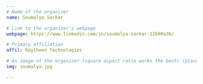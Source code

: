 ```yaml
---
# Name of the organizer
name: Soumalya Sarkar

# Link to the organizer's webpage
webpage: https://www.linkedin.com/in/soumalya-sarkar-12b90a3b/

# Primary affiliation
affil: Raytheon Technologies

# An image of the organizer (square aspect ratio works the best) (place in the `assets/img/organizers` directory)
img: soumalya.jpg

---
```

